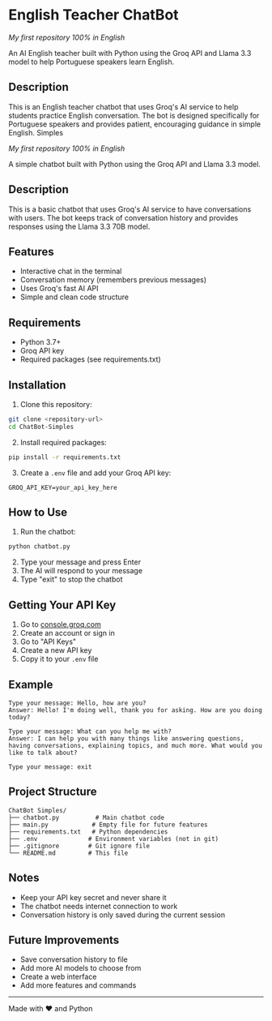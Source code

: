 # English Teacher ChatBot

*My first repository 100% in English*

An AI English teacher built with Python using the Groq API and Llama 3.3 model to help Portuguese speakers learn English.

## Description

This is an English teacher chatbot that uses Groq's AI service to help students practice English conversation. The bot is designed specifically for Portuguese speakers and provides patient, encouraging guidance in simple English. Simples

_My first repository 100% in English_

A simple chatbot built with Python using the Groq API and Llama 3.3 model.

## Description

This is a basic chatbot that uses Groq's AI service to have conversations with users. The bot keeps track of conversation history and provides responses using the Llama 3.3 70B model.

## Features

- Interactive chat in the terminal
- Conversation memory (remembers previous messages)
- Uses Groq's fast AI API
- Simple and clean code structure

## Requirements

- Python 3.7+
- Groq API key
- Required packages (see requirements.txt)

## Installation

1. Clone this repository:

```bash
git clone <repository-url>
cd ChatBot-Simples
```

2. Install required packages:

```bash
pip install -r requirements.txt
```

3. Create a `.env` file and add your Groq API key:

```
GROQ_API_KEY=your_api_key_here
```

## How to Use

1. Run the chatbot:

```bash
python chatbot.py
```

2. Type your message and press Enter
3. The AI will respond to your message
4. Type "exit" to stop the chatbot

## Getting Your API Key

1. Go to [console.groq.com](https://console.groq.com)
2. Create an account or sign in
3. Go to "API Keys"
4. Create a new API key
5. Copy it to your `.env` file

## Example

```
Type your message: Hello, how are you?
Answer: Hello! I'm doing well, thank you for asking. How are you doing today?

Type your message: What can you help me with?
Answer: I can help you with many things like answering questions, having conversations, explaining topics, and much more. What would you like to talk about?

Type your message: exit
```

## Project Structure

```
ChatBot Simples/
├── chatbot.py          # Main chatbot code
├── main.py            # Empty file for future features
├── requirements.txt   # Python dependencies
├── .env              # Environment variables (not in git)
├── .gitignore        # Git ignore file
└── README.md         # This file
```

## Notes

- Keep your API key secret and never share it
- The chatbot needs internet connection to work
- Conversation history is only saved during the current session

## Future Improvements

- Save conversation history to file
- Add more AI models to choose from
- Create a web interface
- Add more features and commands

---

Made with ❤️ and Python
